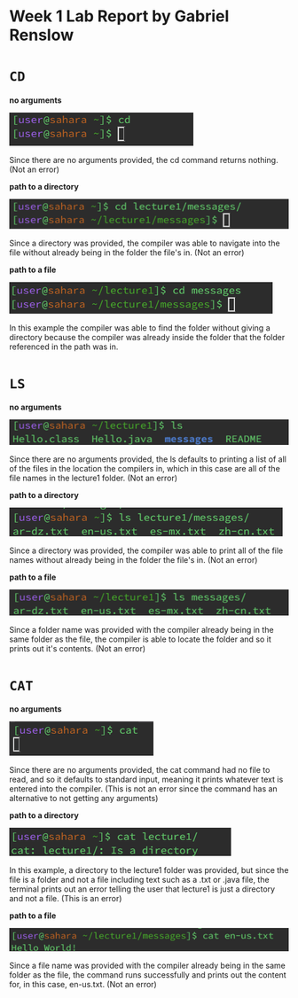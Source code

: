 # Week 1 Lab Report by Gabriel Renslow

# `CD`

**no arguments**

![Image](cd1.png)

Since there are no arguments provided, the cd command returns nothing. (Not an error)

**path to a directory**

![Image](cd2.png)

Since a directory was provided, the compiler was able to navigate into the file without already being in the folder the file's in. (Not an error)

**path to a file**

![Image](cd3.png)

In this example the compiler was able to find the folder without giving a directory because the compiler was already inside the folder that the folder referenced in the path was in.

# `LS`


**no arguments**

![Image](ls1.png)

Since there are no arguments provided, the ls defaults to printing a list of all of the files in the location the compilers in, which in this case are all of the file names in the lecture1 folder. (Not an error)

**path to a directory**

![Image](ls2.png)

Since a directory was provided, the compiler was able to print all of the file names without already being in the folder the file's in. (Not an error)

**path to a file**

![Image](ls3.png)

Since a folder name was provided with the compiler already being in the same folder as the file, the compiler is able to locate the folder and so it prints out it's contents. (Not an error)

# `CAT`


**no arguments**

![Image](cat1.png)

Since there are no arguments provided, the cat command had no file to read, and so it defaults to standard input, meaning it prints whatever text is entered into the compiler. (This is not an error since the command has an alternative to not getting any arguments) 

**path to a directory**

![Image](cat2.png)

In this example, a directory to the lecture1 folder was provided, but since the file is a folder and not a file including text such as a .txt or .java file, the terminal prints out an error telling the user that lecture1 is just a directory and not a file. (This is an error)

**path to a file**

![Image](cat3.png)

Since a file name was provided with the compiler already being in the same folder as the file, the command runs successfully and prints out the content for, in this case, en-us.txt. (Not an error)
